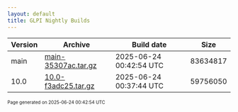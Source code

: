 ```yaml
---
layout: default
title: GLPI Nightly Builds
---
```


Version|Archive|Build date|Size
---|---|---|---
main|[main-35307ac.tar.gz](main-35307ac.tar.gz)|2025-06-24 00:42:54 UTC|83634817
10.0|[10.0-f3adc25.tar.gz](10.0-f3adc25.tar.gz)|2025-06-24 00:37:44 UTC|59756050

<font size="1">Page generated on 2025-06-24 00:42:54 UTC</font>
